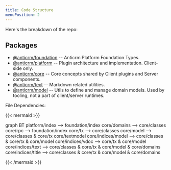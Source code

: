 ```yaml
---
title: Code Structure
menuPosition: 2
---
```


Here's the breakdown of the repo:

## Packages
* [@anticrm/foundation](/apis/foundation) -- Anticrm Platform Foundation Types.
* [@anticrm/platform](/apis/platform) -- Plugin architecture and implementation. Client-side only.
* [@anticrm/core](/apis/core) -- Core concepts shared by Client plugins and Server components.
* [@anticrm/text](/apis/text) -- Markdown related utilities.
* [@anticrm/model](/apis/model) -- Utils to define and manage domain models. Used by tooling, not a part of client/server runtimes.

File Dependencies:

{{< mermaid >}}

graph BT
    platform/index --> foundation/index
    core/domains --> core/classes
    core/rpc --> foundation/index
    core/tx --> core/classes
    core/model --> core/classes & core/tx
    core/textmodel
    core/indices/model --> core/classes & core/tx & core/model
    core/indices/vdoc --> core/tx & core/model
    core/indices/text --> core/classes & core/tx &  core/model & core/domains
    core/indices/title --> core/classes & core/tx & core/model & core/domains

{{< /mermaid >}}

